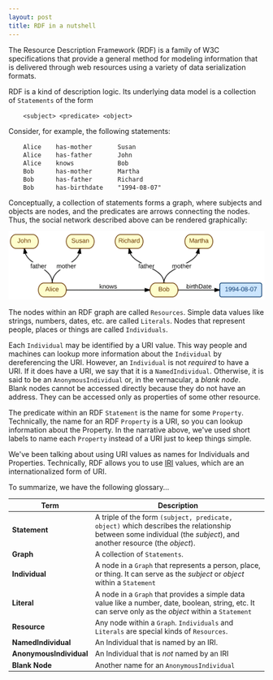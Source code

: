 ```yaml
---
layout: post
title: RDF in a nutshell
---
```


The Resource Description Framework (RDF) is a family of W3C specifications that provide a
general method for modeling information that is delivered through web resources using a 
variety of data serialization formats.

RDF is a kind of description logic.  Its underlying data model is a collection of `Statements`
of the form

~~~~
    <subject> <predicate> <object>
~~~~

Consider, for example, the following statements:

~~~
    Alice    has-mother       Susan  
    Alice    has-father       John  
    Alice    knows            Bob  
    Bob      has-mother       Martha
    Bob      has-father       Richard
    Bob      has-birthdate    "1994-08-07"
~~~   

Conceptually, a collection of statements forms a graph, where subjects and objects are nodes,
and the predicates are arrows connecting the nodes. Thus, the social network described above
can be rendered graphically:

![Social Network](/images/socialNetwork.png) 

The nodes within an RDF graph are called `Resources`.  Simple data values like strings, numbers,
dates, etc. are called `Literals`.  Nodes that represent people, places or things are called 
`Individuals`.

Each `Individual` may be identified by a URI value.  This way people and machines can 
lookup more information about the `Individual` by dereferencing the URI.  However, an `Individual`
is not *required* to have a URI.  If it does have a URI, we say that it is a `NamedIndividual`.
Otherwise, it is said to be an `AnonymousIndividual` or, in the vernacular, a *blank node*.  
Blank nodes cannot be accessed directly because they do not have an address.  They can be accessed only 
as properties of some other resource.

The predicate within an RDF `Statement` is the name for some `Property`.  Technically,
the name for an RDF `Property` is a URI, so you can lookup information about the Property.
In the narrative above, we've used short labels to name each `Property` instead of a URI
just to keep things simple.

We've been talking about using URI values as names for Individuals and Properties.  Technically, RDF allows
you to use [IRI](https://en.wikipedia.org/wiki/Internationalized_resource_identifier) values, which 
are an internationalized form of URI.


To summarize, we have the following glossary...

| Term                    |       Description                                                                                                                                                          |
|-------------------------|----------------------------------------------------------------------------------------------------------------------------------------------------------------------------|
| **Statement**           | A triple of the form `(subject, predicate, object)` which describes the relationship between some individual (the *subject*), and another resource (the *object*). |
| **Graph**               | A collection of `Statements`.                                                                                                                                           |
| **Individual**          | A node in a `Graph` that represents a person, place, or thing.  It can serve as the *subject* or *object* within a `Statement`                                        |
| **Literal**             | A node in a `Graph` that provides a simple data value like a number, date, boolean, string, etc. It can serve only as the *object* within a `Statement`               |
| **Resource**            | Any node within a `Graph`.  `Individuals` and `Literals` are special kinds of `Resources`.                                                                     |
| **NamedIndividual**     | An Individual that is named by an IRI.                                                                                                                                     |
| **AnonymousIndividual** | An Individual that is *not* named by an IRI                                                                                                                                |
| **Blank Node**          | Another name for an `AnonymousIndividual`                                                                                                                            |  

  